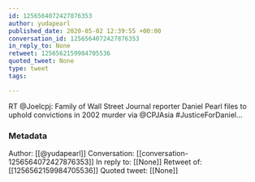 ```yaml
---
id: 1256564072427876353
author: yudapearl
published_date: 2020-05-02 12:39:55 +00:00
conversation_id: 1256564072427876353
in_reply_to: None
retweet: 1256562159984705536
quoted_tweet: None
type: tweet
tags:

---
```


RT @Joelcpj: Family of Wall Street Journal reporter Daniel Pearl files to uphold convictions in 2002 murder  via @CPJAsia #JusticeForDaniel…

### Metadata

Author: [[@yudapearl]]
Conversation: [[conversation-1256564072427876353]]
In reply to: [[None]]
Retweet of: [[1256562159984705536]]
Quoted tweet: [[None]]
